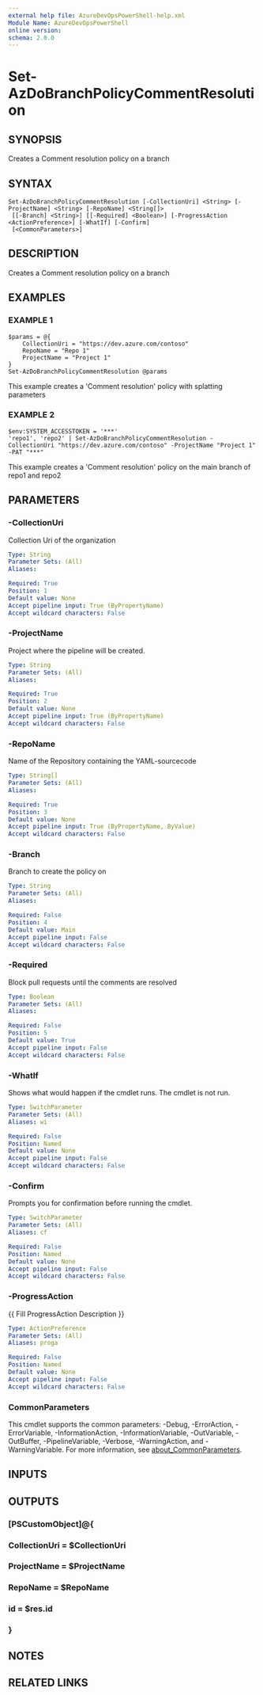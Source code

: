 ```yaml
---
external help file: AzureDevOpsPowerShell-help.xml
Module Name: AzureDevOpsPowerShell
online version:
schema: 2.0.0
---
```


# Set-AzDoBranchPolicyCommentResolution

## SYNOPSIS
Creates a Comment resolution policy on a branch

## SYNTAX

```
Set-AzDoBranchPolicyCommentResolution [-CollectionUri] <String> [-ProjectName] <String> [-RepoName] <String[]>
 [[-Branch] <String>] [[-Required] <Boolean>] [-ProgressAction <ActionPreference>] [-WhatIf] [-Confirm]
 [<CommonParameters>]
```

## DESCRIPTION
Creates a Comment resolution policy on a branch

## EXAMPLES

### EXAMPLE 1
```
$params = @{
    CollectionUri = "https://dev.azure.com/contoso"
    RepoName = "Repo 1"
    ProjectName = "Project 1"
}
Set-AzDoBranchPolicyCommentResolution @params
```

This example creates a 'Comment resolution' policy with splatting parameters

### EXAMPLE 2
```
$env:SYSTEM_ACCESSTOKEN = '***'
'repo1', 'repo2' | Set-AzDoBranchPolicyCommentResolution -CollectionUri "https://dev.azure.com/contoso" -ProjectName "Project 1" -PAT "***"
```

This example creates a 'Comment resolution' policy on the main branch of repo1 and repo2

## PARAMETERS

### -CollectionUri
Collection Uri of the organization

```yaml
Type: String
Parameter Sets: (All)
Aliases:

Required: True
Position: 1
Default value: None
Accept pipeline input: True (ByPropertyName)
Accept wildcard characters: False
```

### -ProjectName
Project where the pipeline will be created.

```yaml
Type: String
Parameter Sets: (All)
Aliases:

Required: True
Position: 2
Default value: None
Accept pipeline input: True (ByPropertyName)
Accept wildcard characters: False
```

### -RepoName
Name of the Repository containing the YAML-sourcecode

```yaml
Type: String[]
Parameter Sets: (All)
Aliases:

Required: True
Position: 3
Default value: None
Accept pipeline input: True (ByPropertyName, ByValue)
Accept wildcard characters: False
```

### -Branch
Branch to create the policy on

```yaml
Type: String
Parameter Sets: (All)
Aliases:

Required: False
Position: 4
Default value: Main
Accept pipeline input: False
Accept wildcard characters: False
```

### -Required
Block pull requests until the comments are resolved

```yaml
Type: Boolean
Parameter Sets: (All)
Aliases:

Required: False
Position: 5
Default value: True
Accept pipeline input: False
Accept wildcard characters: False
```

### -WhatIf
Shows what would happen if the cmdlet runs.
The cmdlet is not run.

```yaml
Type: SwitchParameter
Parameter Sets: (All)
Aliases: wi

Required: False
Position: Named
Default value: None
Accept pipeline input: False
Accept wildcard characters: False
```

### -Confirm
Prompts you for confirmation before running the cmdlet.

```yaml
Type: SwitchParameter
Parameter Sets: (All)
Aliases: cf

Required: False
Position: Named
Default value: None
Accept pipeline input: False
Accept wildcard characters: False
```

### -ProgressAction
{{ Fill ProgressAction Description }}

```yaml
Type: ActionPreference
Parameter Sets: (All)
Aliases: proga

Required: False
Position: Named
Default value: None
Accept pipeline input: False
Accept wildcard characters: False
```

### CommonParameters
This cmdlet supports the common parameters: -Debug, -ErrorAction, -ErrorVariable, -InformationAction, -InformationVariable, -OutVariable, -OutBuffer, -PipelineVariable, -Verbose, -WarningAction, and -WarningVariable. For more information, see [about_CommonParameters](http://go.microsoft.com/fwlink/?LinkID=113216).

## INPUTS

## OUTPUTS

### [PSCustomObject]@{
### CollectionUri = $CollectionUri
### ProjectName   = $ProjectName
### RepoName      = $RepoName
### id            = $res.id
### }
## NOTES

## RELATED LINKS
